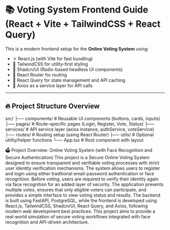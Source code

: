 # 📚 Voting System Frontend Guide (React + Vite + TailwindCSS + React Query)

This is a modern frontend setup for the **Online Voting System** using:
- ⚛️ React.js (with Vite for fast bundling)
- 🎨 TailwindCSS for utility-first styling
- 💅 Shadcn/UI (Radix-based headless UI components)
- 🔗 React Router for routing
- 🔄 React Query for state management and API caching
- 🔧 Axios as a service layer for API calls

---

## 🔥 Project Structure Overview

src/
├── components/ # Reusable UI components (buttons, cards, inputs)
├── pages/ # Route-specific pages (Login, Register, Vote, Status)
├── services/ # API service layer (axios instance, authService, voteService)
├── routes/ # Routing setup (using React Router)
├── utils/ # Optional utility/helper functions
└── App.tsx # Root component with layout

🗳️ Project Overview: Online Voting System (with Face Recognition and Secure Authentication)
This project is a Secure Online Voting System designed to ensure transparent and verifiable voting processes with strict user identity verification mechanisms. The system allows users to register and login using either traditional email-password authentication or face recognition. Before voting, users are required to verify their identity again via face recognition for an added layer of security. The application prevents multiple votes, ensures that only eligible voters can participate, and provides a simple interface to view voting status and results. The backend is built using FastAPI, PostgreSQL, while the frontend is developed using React.js, TailwindCSS, Shadcn/UI, React Query, and Axios, following modern web development best practices. This project aims to provide a real-world simulation of secure voting workflows integrated with face recognition and API-driven architecture.
